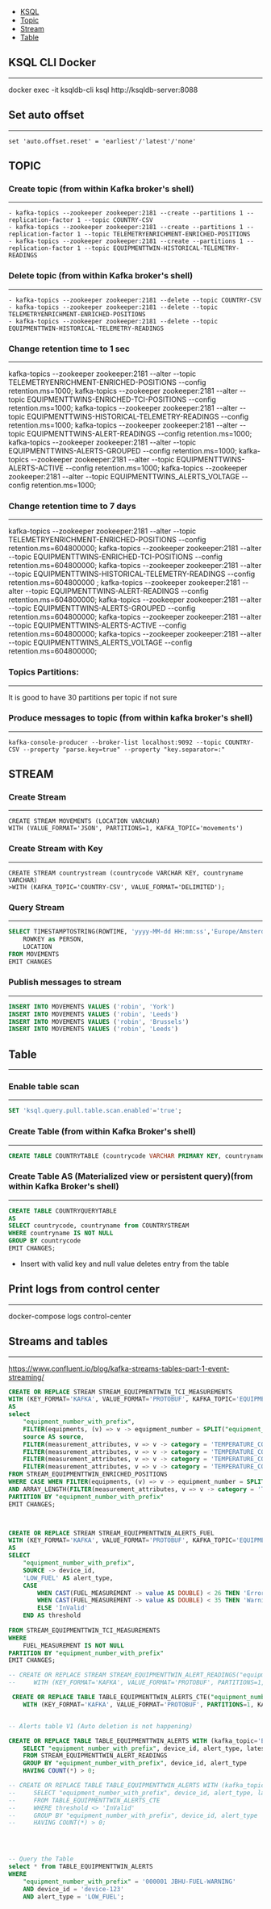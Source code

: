 - [KSQL](#ksql-cli-docker)
- [Topic](#topic)
- [Stream](#stream)
- [Table](#table)

## KSQL CLI Docker 
--------------------
docker exec -it ksqldb-cli ksql http://ksqldb-server:8088

## Set auto offset
-------------------
```
set 'auto.offset.reset' = 'earliest'/'latest'/'none'
```

## TOPIC

### Create topic (from within Kafka broker's shell)
----------------------------------------------------
```
- kafka-topics --zookeeper zookeeper:2181 --create --partitions 1 --replication-factor 1 --topic COUNTRY-CSV
- kafka-topics --zookeeper zookeeper:2181 --create --partitions 1 --replication-factor 1 --topic TELEMETRYENRICHMENT-ENRICHED-POSITIONS
- kafka-topics --zookeeper zookeeper:2181 --create --partitions 1 --replication-factor 1 --topic EQUIPMENTTWIN-HISTORICAL-TELEMETRY-READINGS
```

### Delete topic (from within Kafka broker's shell)
----------------------------------------------------
```
- kafka-topics --zookeeper zookeeper:2181 --delete --topic COUNTRY-CSV
- kafka-topics --zookeeper zookeeper:2181 --delete --topic TELEMETRYENRICHMENT-ENRICHED-POSITIONS
- kafka-topics --zookeeper zookeeper:2181 --delete --topic EQUIPMENTTWIN-HISTORICAL-TELEMETRY-READINGS
```

### Change retention time to 1 sec
------------------------------------------
kafka-topics --zookeeper zookeeper:2181 --alter --topic TELEMETRYENRICHMENT-ENRICHED-POSITIONS --config retention.ms=1000;
kafka-topics --zookeeper zookeeper:2181 --alter --topic EQUIPMENTTWINS-ENRICHED-TCI-POSITIONS --config retention.ms=1000;
kafka-topics --zookeeper zookeeper:2181 --alter --topic EQUIPMENTTWINS-HISTORICAL-TELEMETRY-READINGS --config retention.ms=1000; 
kafka-topics --zookeeper zookeeper:2181 --alter --topic EQUIPMENTTWINS-ALERT-READINGS --config retention.ms=1000; 
kafka-topics --zookeeper zookeeper:2181 --alter --topic EQUIPMENTTWINS-ALERTS-GROUPED --config retention.ms=1000; 
kafka-topics --zookeeper zookeeper:2181 --alter --topic EQUIPMENTTWINS-ALERTS-ACTIVE --config retention.ms=1000; 
kafka-topics --zookeeper zookeeper:2181 --alter --topic EQUIPMENTTWINS_ALERTS_VOLTAGE --config retention.ms=1000; 

### Change retention time to 7 days
------------------------------------------
kafka-topics --zookeeper zookeeper:2181 --alter --topic TELEMETRYENRICHMENT-ENRICHED-POSITIONS --config retention.ms=604800000;
kafka-topics --zookeeper zookeeper:2181 --alter --topic EQUIPMENTTWINS-ENRICHED-TCI-POSITIONS --config retention.ms=604800000;
kafka-topics --zookeeper zookeeper:2181 --alter --topic EQUIPMENTTWINS-HISTORICAL-TELEMETRY-READINGS --config retention.ms=604800000 ;
kafka-topics --zookeeper zookeeper:2181 --alter --topic EQUIPMENTTWINS-ALERT-READINGS --config retention.ms=604800000; 
kafka-topics --zookeeper zookeeper:2181 --alter --topic EQUIPMENTTWINS-ALERTS-GROUPED --config retention.ms=604800000; 
kafka-topics --zookeeper zookeeper:2181 --alter --topic EQUIPMENTTWINS-ALERTS-ACTIVE --config retention.ms=604800000; 
kafka-topics --zookeeper zookeeper:2181 --alter --topic EQUIPMENTTWINS_ALERTS_VOLTAGE --config retention.ms=604800000; 

### Topics Partitions:
--------------------
It is good to have 30 partitions per topic if not sure

### Produce messages to topic (from within kafka broker's shell)
--------------------------------
```
kafka-console-producer --broker-list localhost:9092 --topic COUNTRY-CSV --property "parse.key=true" --property "key.separator=:"
```

## STREAM

### Create Stream 
------------------
```
CREATE STREAM MOVEMENTS (LOCATION VARCHAR)
WITH (VALUE_FORMAT='JSON', PARTITIONS=1, KAFKA_TOPIC='movements')
```

### Create Stream with Key
------------------------
```
CREATE STREAM countrystream (countrycode VARCHAR KEY, countryname VARCHAR)
>WITH (KAFKA_TOPIC='COUNTRY-CSV', VALUE_FORMAT='DELIMITED');
```
### Query Stream
----------------
```sql
SELECT TIMESTAMPTOSTRING(ROWTIME, 'yyyy-MM-dd HH:mm:ss','Europe/Amsterdam') AS EVENT_TS,
	ROWKEY as PERSON,
	LOCATION
FROM MOVEMENTS
EMIT CHANGES
```
### Publish messages to stream
--------------------------------------
```sql
INSERT INTO MOVEMENTS VALUES ('robin', 'York')
INSERT INTO MOVEMENTS VALUES ('robin', 'Leeds')
INSERT INTO MOVEMENTS VALUES ('robin', 'Brussels')
INSERT INTO MOVEMENTS VALUES ('robin', 'Leeds')
```

## Table
----------------

### Enable table scan
-------------------------
```sql
SET 'ksql.query.pull.table.scan.enabled'='true';
```

### Create Table (from within Kafka Broker's shell)
-------------------------------
```sql
CREATE TABLE COUNTRYTABLE (countrycode VARCHAR PRIMARY KEY, countryname VARCHAR) WITH (KAFKA_TOPIC='COUNTRY-CSV', VALUE_FORMAT='DELIMITED');
```

### Create Table AS (Materialized view or persistent query)(from within Kafka Broker's shell)
-------------------------------------------------------------------------------------------------
```sql
CREATE TABLE COUNTRYQUERYTABLE
AS
SELECT countrycode, countryname from COUNTRYSTREAM 
WHERE countryname IS NOT NULL
GROUP BY countrycode
EMIT CHANGES;
```

- Insert with valid key and null value deletes entry from the table



## Print logs from control center
--------------------------------
docker-compose logs control-center

## Streams and tables
------------------------
https://www.confluent.io/blog/kafka-streams-tables-part-1-event-streaming/


```sql
CREATE OR REPLACE STREAM STREAM_EQUIPMENTTWIN_TCI_MEASUREMENTS
WITH (KEY_FORMAT='KAFKA', VALUE_FORMAT='PROTOBUF', KAFKA_TOPIC='EQUIPMENTTWIN-TCI-MEASUREMENTS')
AS
select 
	"equipment_number_with_prefix",
	FILTER(equipments, (v) => v -> equipment_number = SPLIT("equipment_number_with_prefix",' ')[1])[1] AS equipment,
	source AS source,	
	FILTER(measurement_attributes, v => v -> category = 'TEMPERATURE_CONTROL' AND v -> type = 'FUEL')[1] as fuel_measurement,
    FILTER(measurement_attributes, v => v -> category = 'TEMPERATURE_CONTROL' AND v -> type = 'SET_TEMP')[1] as set_temp_measurement,
    FILTER(measurement_attributes, v => v -> category = 'TEMPERATURE_CONTROL' AND v -> type = 'VOLTAGE')[1] as voltage_measurement,
    FILTER(measurement_attributes, v => v -> category = 'TEMPERATURE_CONTROL' AND v -> type = 'OPERATING_MODE')[1] as operating_mode_measurement
FROM STREAM_EQUIPMENTTWIN_ENRICHED_POSITIONS 
WHERE CASE WHEN FILTER(equipments, (v) => v -> equipment_number = SPLIT("equipment_number_with_prefix",' ')[1])[1] IS NULL THEN NULL ELSE FILTER(equipments, (v) => v -> equipment_number = SPLIT("equipment_number_with_prefix",' ')[1])[1] -> equipment_type END = 'EQUIPMENT_TYPE_CONTAINER'
AND ARRAY_LENGTH(FILTER(measurement_attributes, v => v -> category = 'TEMPERATURE_CONTROL')) > 0
PARTITION BY "equipment_number_with_prefix"
EMIT CHANGES;



CREATE OR REPLACE STREAM STREAM_EQUIPMENTTWIN_ALERTS_FUEL
WITH (KEY_FORMAT='KAFKA', VALUE_FORMAT='PROTOBUF', KAFKA_TOPIC='EQUIPMENTTWIN-ALERT-READINGS')
AS
SELECT 
	"equipment_number_with_prefix", 
    SOURCE -> device_id,
    'LOW_FUEL' AS alert_type,
    CASE
    	WHEN CAST(FUEL_MEASUREMENT -> value AS DOUBLE) < 26 THEN 'Error'
        WHEN CAST(FUEL_MEASUREMENT -> value AS DOUBLE) < 35 THEN 'Warning'
        ELSE 'InValid'
    END AS threshold
    	
FROM STREAM_EQUIPMENTTWIN_TCI_MEASUREMENTS 
WHERE 
	FUEL_MEASUREMENT IS NOT NULL
PARTITION BY "equipment_number_with_prefix"
EMIT CHANGES;

-- CREATE OR REPLACE STREAM STREAM_EQUIPMENTTWIN_ALERT_READINGS("equipment_number_with_prefix" varchar KEY)
--     WITH (KEY_FORMAT='KAFKA', VALUE_FORMAT='PROTOBUF', PARTITIONS=1, KAFKA_TOPIC='EQUIPMENTTWIN-ALERT-READINGS');

 CREATE OR REPLACE TABLE TABLE_EQUIPMENTTWIN_ALERTS_CTE("equipment_number_with_prefix" varchar, device_id VARCHAR, alert_type VARCHAR, threshold VARCHAR)
    WITH (KEY_FORMAT='KAFKA', VALUE_FORMAT='PROTOBUF', PARTITIONS=1, KAFKA_TOPIC='EQUIPMENTTWIN-ALERT-READINGS');   


-- Alerts table V1 (Auto deletion is not happening)

CREATE OR REPLACE TABLE TABLE_EQUIPMENTTWIN_ALERTS WITH (kafka_topic='EQUIPMENTTWINS-ALERTS', KEY_FORMAT='PROTOBUF', VALUE_FORMAT='PROTOBUF') AS
    SELECT "equipment_number_with_prefix", device_id, alert_type, latest_by_offset(threshold) as threshold
    FROM STREAM_EQUIPMENTTWIN_ALERT_READINGS
    GROUP BY "equipment_number_with_prefix", device_id, alert_type
    HAVING COUNT(*) > 0;

-- CREATE OR REPLACE TABLE TABLE_EQUIPMENTTWIN_ALERTS WITH (kafka_topic='EQUIPMENTTWINS-ALERTS', KEY_FORMAT='PROTOBUF', VALUE_FORMAT='PROTOBUF') AS
--     SELECT "equipment_number_with_prefix", device_id, alert_type, latest_by_offset(threshold) as threshold
--     FROM TABLE_EQUIPMENTTWIN_ALERTS_CTE
--     WHERE threshold <> 'InValid'
--     GROUP BY "equipment_number_with_prefix", device_id, alert_type
--     HAVING COUNT(*) > 0;
    



-- Query the Table
select * from TABLE_EQUIPMENTTWIN_ALERTS 
WHERE
	"equipment_number_with_prefix" = '000001 JBHU-FUEL-WARNING'
    AND device_id = 'device-123'
    AND alert_type = 'LOW_FUEL';


```
